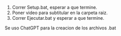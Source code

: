1. Correr Setup.bat, esperar a que termine.
2. Poner video para subtitular en la carpeta raiz.
3. Correr Ejecutar.bat y esperar a que termine.


Se uso ChatGPT para la creacion de los archivos .bat
